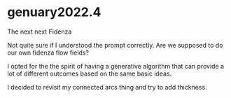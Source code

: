 # genuary2022.4

The next next Fidenza

Not quite sure if I understood the prompt correctly. Are we supposed to do our own fidenza flow fields?

I opted for the the spirit of having a generative algorithm that can provide a lot of different outcomes based on the same
basic ideas.

I decided to revisit my connected arcs thing and try to add thickness.
